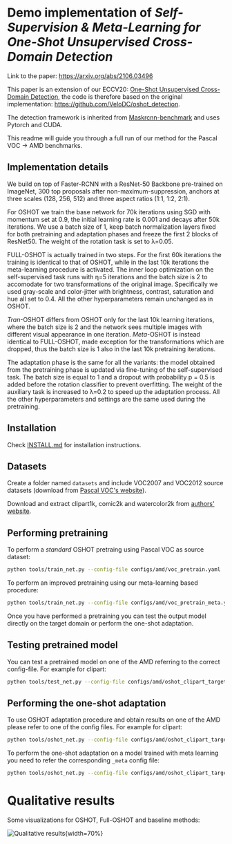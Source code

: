 # Demo implementation of *Self-Supervision & Meta-Learning for One-Shot Unsupervised Cross-Domain Detection*

Link to the paper: https://arxiv.org/abs/2106.03496


This paper is an extension of our ECCV20: [One-Shot Unsupervised Cross-Domain Detection](https://www.ecva.net/papers/eccv_2020/papers_ECCV/papers/123610715.pdf), the code
is therefore based on the original implementation: https://github.com/VeloDC/oshot_detection.

The detection framework is inherited from [Maskrcnn-benchmark](https://github.com/facebookresearch/maskrcnn-benchmark) and uses Pytorch and CUDA.

This readme will guide you through a full run of our method for the Pascal VOC -> AMD benchmarks. 

## Implementation details 

We build on top of Faster-RCNN with a ResNet-50 Backbone pre-trained on ImageNet, 300 top proposals
after non-maximum-suppression, anchors at three scales (128, 256, 512) and three aspect ratios (1:1,
1:2, 2:1).

For OSHOT we train the base network for 70k iterations using SGD with momentum set at 0.9, the
initial learning rate is 0.001 and decays after 50k iterations. We use a batch size of 1, keep 
batch normalization layers fixed for both pretraining and adaptation phases and freeze the first 
2 blocks of ResNet50. The weight of the rotation task is set to λ=0.05.

FULL-OSHOT is actually trained in two steps. For the first 60k iterations the training is identical 
to that of OSHOT, while in the last 10k iterations the meta-learning procedure is activated. The 
inner loop optimization on the self-supervised task runs with η=5 iterations and the batch size 
is 2 to accomodate for two transformations of the original image. 
Specifically we used gray-scale and color-jitter with brightness, contrast, saturation and hue all set to 0.4. 
All the other hyperparameters remain unchanged as in OSHOT.

*Tran*-OSHOT differs from OSHOT only for the last 10k learning iterations, where the batch size is 2 
and the network sees multiple images with different visual appearance in one iteration. 
*Meta*-OSHOT is instead identical to FULL-OSHOT, made exception for the transformations which are dropped, 
thus the batch size is 1 also in the last 10k pretraining iterations. 

The adaptation phase is the same for all the variants: the model obtained from the pretraining phase is 
updated via fine-tuning of the self-supervised task. The batch size is equal to 1 and a dropout with 
probability p = 0.5 is added before the rotation classifier to prevent overfitting. The weight of the 
auxiliary task is increased to λ=0.2 to speed up the adaptation process. All the other hyperparameters 
and settings are the same used during the pretraining.

## Installation

Check [INSTALL.md](INSTALL.md) for installation instructions.

## Datasets

Create a folder named `datasets` and include VOC2007 and VOC2012 source datasets (download from
[Pascal VOC's website](http://host.robots.ox.ac.uk/pascal/VOC/)).

Download and extract clipart1k, comic2k and watercolor2k from [authors'
website](https://naoto0804.github.io/cross_domain_detection/).

## Performing pretraining 

To perform a *standard* OSHOT pretraing using Pascal VOC as source dataset:

```bash
python tools/train_net.py --config-file configs/amd/voc_pretrain.yaml
```

To perform an improved pretraining using our meta-learning based procedure:

```bash
python tools/train_net.py --config-file configs/amd/voc_pretrain_meta.yaml --meta
```

Once you have performed a pretraining you can test the output model directly on the target domain or
perform the one-shot adaptation.

## Testing pretrained model

You can test a pretrained model on one of the AMD referring to the correct config-file. For example
for clipart:

```bash
python tools/test_net.py --config-file configs/amd/oshot_clipart_target.yaml --ckpt <pretrain_output_dir>/model_final.pth
```

## Performing the one-shot adaptation

To use OSHOT adaptation procedure and obtain results on one of the AMD please refer to one of the
config files. For example for clipart:

```bash
python tools/oshot_net.py --config-file configs/amd/oshot_clipart_target.yaml --ckpt <pretrain_output_dir>/model_final.pth
```

To perform the one-shot adaptation on a model trained with meta learning you need to refer the
corresponding `_meta` config file: 

```bash
python tools/oshot_net.py --config-file configs/amd/oshot_clipart_target_meta.yaml --ckpt <meta_pretrain_output_dir>/model_final.pth
```
# Qualitative results

Some visualizations for OSHOT, Full-OSHOT and baseline methods:

![Qualitative results](media/qualitative_results.png){width=70%}
